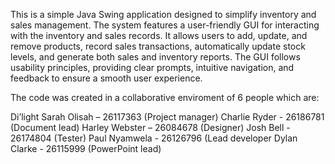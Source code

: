 This is a simple Java Swing application designed to simplify inventory and sales management.
The system features a user-friendly GUI for interacting with the inventory and sales records.
It allows users to add, update, and remove products, record sales transactions, automatically update stock levels, and generate both sales and inventory reports.
The GUI follows usability principles, providing clear prompts, intuitive navigation, and feedback to ensure a smooth user experience.

The code was created in a collaborative enviroment of 6 people which are:

Di’light Sarah Olisah – 26117363 (Project manager)
Charlie Ryder - 26186781 (Document lead)
Harley Webster – 26084678 (Designer) 
Josh Bell - 26174804 (Tester) 
Paul Nyamwela - 26126796 (Lead developer
Dylan Clarke - 26115999 (PowerPoint lead) 
